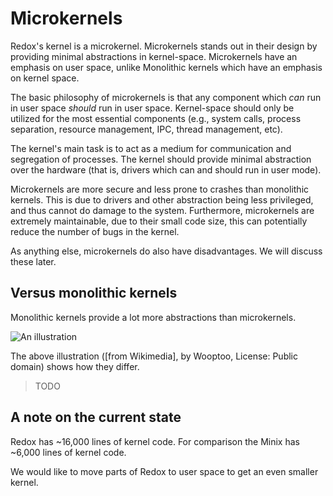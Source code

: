 Microkernels
============

Redox's kernel is a microkernel. Microkernels stands out in their design by providing minimal abstractions in kernel-space. Microkernels have an emphasis on user space, unlike Monolithic kernels which have an emphasis on kernel space.

The basic philosophy of microkernels is that any component which *can* run in user space *should* run in user space. Kernel-space should only be utilized for the most essential components (e.g., system calls, process separation, resource management, IPC, thread management, etc).

The kernel's main task is to act as a medium for communication and segregation of processes. The kernel should provide minimal abstraction over the hardware (that is, drivers which can and should run in user mode).

Microkernels are more secure and less prone to crashes than monolithic kernels. This is due to drivers and other abstraction being less privileged, and thus cannot do damage to the system. Furthermore, microkernels are extremely maintainable, due to their small code size, this can potentially reduce the number of bugs in the kernel.

As anything else, microkernels do also have disadvantages. We will discuss these later.

Versus monolithic kernels
-------------------------

Monolithic kernels provide a lot more abstractions than microkernels.

![An illustration]

The above illustration ([from Wikimedia], by Wooptoo, License: Public domain) shows how they differ.

> TODO

A note on the current state
---------------------------

Redox has ~16,000 lines of kernel code. For comparison the Minix has ~6,000 lines of kernel code.

We would like to move parts of Redox to user space to get an even smaller kernel.

[An illustration]: https://upload.wikimedia.org/wikipedia/commons/6/67/OS-structure.svg
[from Wikipedia]: https://commons.wikimedia.org/wiki/File:OS-structure.svg
